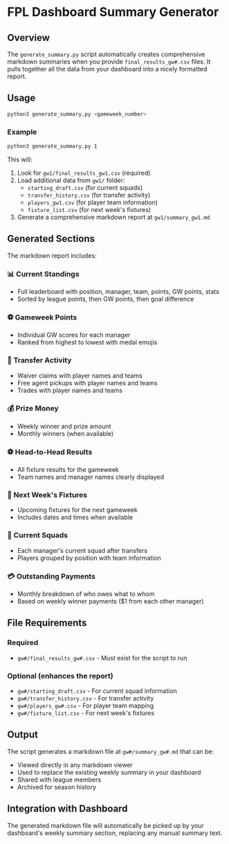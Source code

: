 # FPL Dashboard Summary Generator

## Overview

The `generate_summary.py` script automatically creates comprehensive markdown summaries when you provide `final_results_gw#.csv` files. It pulls together all the data from your dashboard into a nicely formatted report.

## Usage

```bash
python3 generate_summary.py <gameweek_number>
```

### Example

```bash
python3 generate_summary.py 1
```

This will:
1. Look for `gw1/final_results_gw1.csv` (required)
2. Load additional data from `gw1/` folder:
   - `starting_draft.csv` (for current squads)
   - `transfer_history.csv` (for transfer activity)
   - `players_gw1.csv` (for player team information)
   - `fixture_list.csv` (for next week's fixtures)
3. Generate a comprehensive markdown report at `gw1/summary_gw1.md`

## Generated Sections

The markdown report includes:

### 📊 Current Standings
- Full leaderboard with position, manager, team, points, GW points, stats
- Sorted by league points, then GW points, then goal difference

### ⚽ Gameweek Points
- Individual GW scores for each manager
- Ranked from highest to lowest with medal emojis

### 🔄 Transfer Activity
- Waiver claims with player names and teams
- Free agent pickups with player names and teams
- Trades with player names and teams

### 💰 Prize Money
- Weekly winner and prize amount
- Monthly winners (when available)

### ⚽ Head-to-Head Results
- All fixture results for the gameweek
- Team names and manager names clearly displayed

### 📅 Next Week's Fixtures
- Upcoming fixtures for the next gameweek
- Includes dates and times when available

### 👥 Current Squads
- Each manager's current squad after transfers
- Players grouped by position with team information

### 💳 Outstanding Payments
- Monthly breakdown of who owes what to whom
- Based on weekly winner payments ($1 from each other manager)

## File Requirements

### Required
- `gw#/final_results_gw#.csv` - Must exist for the script to run

### Optional (enhances the report)
- `gw#/starting_draft.csv` - For current squad information
- `gw#/transfer_history.csv` - For transfer activity
- `gw#/players_gw#.csv` - For player team mapping
- `gw#/fixture_list.csv` - For next week's fixtures

## Output

The script generates a markdown file at `gw#/summary_gw#.md` that can be:
- Viewed directly in any markdown viewer
- Used to replace the existing weekly summary in your dashboard
- Shared with league members
- Archived for season history

## Integration with Dashboard

The generated markdown file will automatically be picked up by your dashboard's weekly summary section, replacing any manual summary text.
